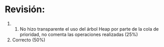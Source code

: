# Revisión:

1. 1. No hizo transparente el uso del árbol Heap por parte de la cola de prioridad, no comenta las operaciones realizadas (25%)
2. Correcto (50%)
